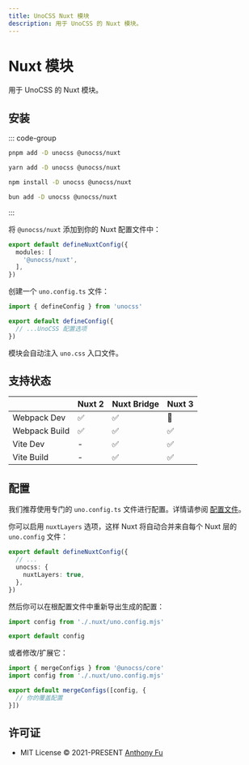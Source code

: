 ```yaml
---
title: UnoCSS Nuxt 模块
description: 用于 UnoCSS 的 Nuxt 模块。
---
```


# Nuxt 模块

用于 UnoCSS 的 Nuxt 模块。

## 安装

::: code-group

```bash [pnpm]
pnpm add -D unocss @unocss/nuxt
```

```bash [yarn]
yarn add -D unocss @unocss/nuxt
```

```bash [npm]
npm install -D unocss @unocss/nuxt
```

```bash [bun]
bun add -D unocss @unocss/nuxt
```

:::

将 `@unocss/nuxt` 添加到你的 Nuxt 配置文件中：

```ts [nuxt.config.ts]
export default defineNuxtConfig({
  modules: [
    '@unocss/nuxt',
  ],
})
```

创建一个 `uno.config.ts` 文件：

```ts [uno.config.ts]
import { defineConfig } from 'unocss'

export default defineConfig({
  // ...UnoCSS 配置选项
})
```

模块会自动注入 `uno.css` 入口文件。

## 支持状态

|               | Nuxt 2 | Nuxt Bridge | Nuxt 3 |
| ------------- | :----- | :---------- | :----- |
| Webpack Dev   | ✅     | ✅          | 🚧     |
| Webpack Build | ✅     | ✅          | ✅     |
| Vite Dev      | -      | ✅          | ✅     |
| Vite Build    | -      | ✅          | ✅     |

## 配置

我们推荐使用专门的 `uno.config.ts` 文件进行配置。详情请参阅 [配置文件](/guide/config-file)。

你可以启用 `nuxtLayers` 选项，这样 Nuxt 将自动合并来自每个 Nuxt 层的 `uno.config` 文件：

```ts [nuxt.config.ts]
export default defineNuxtConfig({
  // ...
  unocss: {
    nuxtLayers: true,
  },
})
```

然后你可以在根配置文件中重新导出生成的配置：

```ts [uno.config.ts]
import config from './.nuxt/uno.config.mjs'

export default config
```

或者修改/扩展它：

```ts
import { mergeConfigs } from '@unocss/core'
import config from './.nuxt/uno.config.mjs'

export default mergeConfigs([config, {
  // 你的覆盖配置
}])
```

## 许可证

- MIT License &copy; 2021-PRESENT [Anthony Fu](https://github.com/antfu)